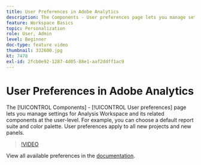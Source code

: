 ```yaml
---
title: User Preferences in Adobe Analytics
description: The Components - User preferences page lets you manage settings for Analysis Workspace and its related components at the user-level. For example, you can choose a default report suite and color palette. User preferences apply to all new projects and new panels.
feature: Workspace Basics
topic: Personalization
role: User, Admin
level: Beginner
doc-type: feature video
thumbnail: 332600.jpg
kt: 7478
exl-id: 2fcb0e92-1287-4d05-88e1-aaf2ddff1ac9
---
```

# User Preferences in Adobe Analytics

The [!UICONTROL Components] - [!UICONTROL User preferences] page lets you manage settings for Analysis Workspace and its related components at the user-level. For example, you can choose a default report suite and color palette. User preferences apply to all new projects and new panels.

>[!VIDEO](https://video.tv.adobe.com/v/332600/?quality=12&learn=on)

View all available preferences in the [documentation](https://experienceleague.adobe.com/docs/analytics/analyze/analysis-workspace/user-preferences.html).
